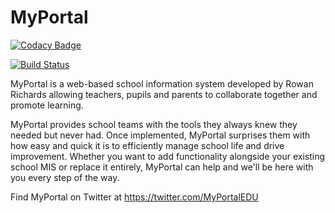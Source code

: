# MyPortal
[![Codacy Badge](https://api.codacy.com/project/badge/Grade/bd6f737bead2482f86dc5a787524cf26)](https://app.codacy.com/app/rrichards.63170/MyPortal?utm_source=github.com&utm_medium=referral&utm_content=RRichards63170/MyPortal&utm_campaign=Badge_Grade_Settings)

[![Build Status](https://dev.azure.com/Harrods-School/MyPortal/_apis/build/status/RRichards63170.MyPortal?branchName=master)](https://dev.azure.com/11RichR1/MyPortal/_build/latest?definitionId=5?branchName=master)

MyPortal is a web-based school information system developed by Rowan Richards allowing teachers, pupils and parents to collaborate together and promote learning.

MyPortal provides school teams with the tools they always knew they needed but never had. Once implemented, MyPortal surprises them with how easy and quick it is to efficiently manage school life and drive improvement. Whether you want to add functionality alongside your existing school MIS or replace it entirely, MyPortal can help and we'll be here with you every step of the way.

Find MyPortal on Twitter at https://twitter.com/MyPortalEDU
